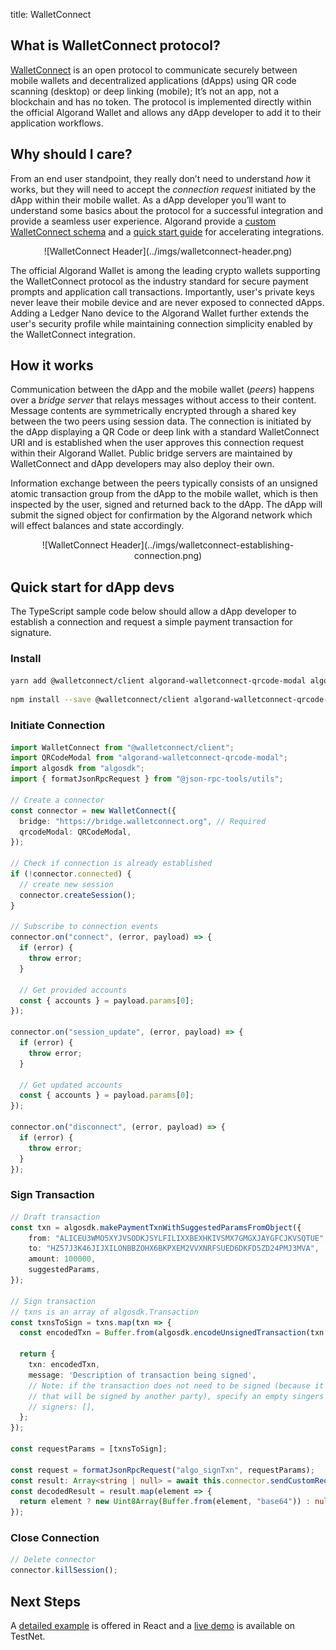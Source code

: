 title: WalletConnect

## What is WalletConnect protocol?

[WalletConnect](https://walletconnect.org/) is an open protocol to communicate securely between mobile wallets and decentralized applications (dApps) using QR code scanning (desktop) or deep linking (mobile); It’s not an app, not a blockchain and has no token. The protocol is implemented directly within the official Algorand Wallet and allows any dApp developer to add it to their application workflows.

## Why should I care?

From an end user standpoint, they really don’t need to understand _how_ it works, but they will need to accept the _connection request_ initiated by the dApp within their mobile wallet. As a dApp developer you’ll want to understand some basics about the protocol for a successful integration and provide a seamless user experience. Algorand provide a [custom WalletConnect schema](../reference/walletconnect-schema.md) and a [quick start guide](#quick-start-for-dapp-devs) for accelerating integrations.

<center>![WalletConnect Header](../imgs/walletconnect-header.png)</center>

The official Algorand Wallet is among the leading crypto wallets supporting the WalletConnect protocol as the industry standard for secure payment prompts and application call transactions. Importantly, user's private keys never leave their mobile device and are never exposed to connected dApps. Adding a Ledger Nano device to the Algorand Wallet further extends the user's security profile while maintaining connection simplicity enabled by the WalletConnect integration.

## How it works

Communication between the dApp and the mobile wallet (_peers_) happens over a _bridge server_ that relays messages without access to their content. Message contents are symmetrically encrypted through a shared key between the two peers using session data. The connection is initiated by the dApp displaying a QR Code or deep link with a standard WalletConnect URI and is established when the user approves this connection request within their Algorand Wallet. Public bridge servers are maintained by WalletConnect and dApp developers may also deploy their own.

Information exchange between the peers typically consists of an unsigned atomic transaction group from the dApp to the mobile wallet, which is then inspected by the user, signed and returned back to the dApp. The dApp will submit the signed object for confirmation by the Algorand network which will effect balances and state accordingly.

<center>![WalletConnect Header](../imgs/walletconnect-establishing-connection.png)</center>

## Quick start for dApp devs

The TypeScript sample code below should allow a dApp developer to establish a connection and request a simple payment transaction for signature.

### Install

```bash tab="yarn"
yarn add @walletconnect/client algorand-walletconnect-qrcode-modal algosdk @json-rpc-tools/utils
```

```bash tab="npm"
npm install --save @walletconnect/client algorand-walletconnect-qrcode-modal algosdk @json-rpc-tools/utils
```

### Initiate Connection

```typescript
import WalletConnect from "@walletconnect/client";
import QRCodeModal from "algorand-walletconnect-qrcode-modal";
import algosdk from "algosdk";
import { formatJsonRpcRequest } from "@json-rpc-tools/utils";

// Create a connector
const connector = new WalletConnect({
  bridge: "https://bridge.walletconnect.org", // Required
  qrcodeModal: QRCodeModal,
});

// Check if connection is already established
if (!connector.connected) {
  // create new session
  connector.createSession();
}

// Subscribe to connection events
connector.on("connect", (error, payload) => {
  if (error) {
    throw error;
  }

  // Get provided accounts
  const { accounts } = payload.params[0];
});

connector.on("session_update", (error, payload) => {
  if (error) {
    throw error;
  }

  // Get updated accounts 
  const { accounts } = payload.params[0];
});

connector.on("disconnect", (error, payload) => {
  if (error) {
    throw error;
  }
});
```

### Sign Transaction

```typescript
// Draft transaction
const txn = algosdk.makePaymentTxnWithSuggestedParamsFromObject({
    from: "ALICEU3WMO5XYJVSODKJSYLFILIXXBEXHKIVSMX7GMGXJAYGFCJKVSQTUE",
    to: "HZ57J3K46JIJXILONBBZOHX6BKPXEM2VVXNRFSUED6DKFD5ZD24PMJ3MVA",
    amount: 100000,
    suggestedParams,
});

// Sign transaction
// txns is an array of algosdk.Transaction
const txnsToSign = txns.map(txn => {
  const encodedTxn = Buffer.from(algosdk.encodeUnsignedTransaction(txn.txn)).toString("base64");

  return {
    txn: encodedTxn,
    message: 'Description of transaction being signed',
    // Note: if the transaction does not need to be signed (because it's part of an atomic group
    // that will be signed by another party), specify an empty singers array like so:
    // signers: [],
  };
});

const requestParams = [txnsToSign];

const request = formatJsonRpcRequest("algo_signTxn", requestParams);
const result: Array<string | null> = await this.connector.sendCustomRequest(request);
const decodedResult = result.map(element => {
  return element ? new Uint8Array(Buffer.from(element, "base64")) : null;
});
```

### Close Connection

```TypeScript
// Delete connector
connector.killSession();
```

## Next Steps

A [detailed example](https://github.com/algorand/walletconnect-example-dapp) is offered in React and a [live demo](https://algorand.github.io/walletconnect-example-dapp/) is available on TestNet. 